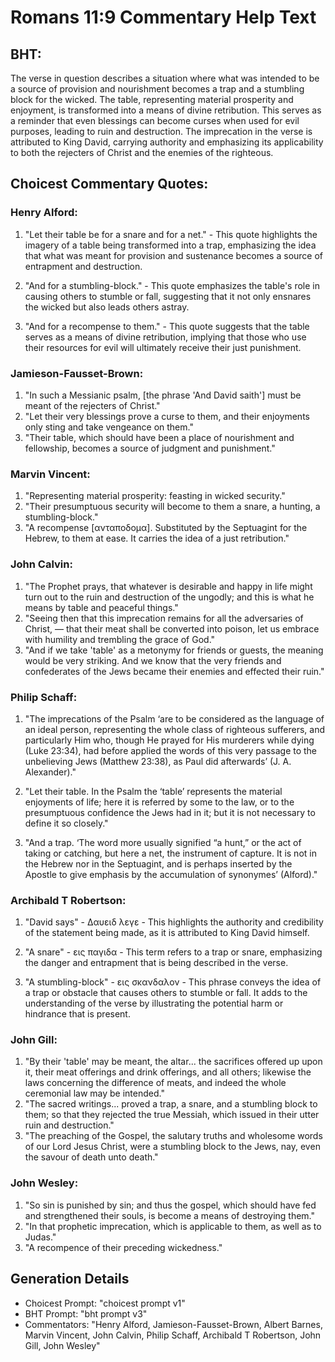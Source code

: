 # Romans 11:9 Commentary Help Text

## BHT:
The verse in question describes a situation where what was intended to be a source of provision and nourishment becomes a trap and a stumbling block for the wicked. The table, representing material prosperity and enjoyment, is transformed into a means of divine retribution. This serves as a reminder that even blessings can become curses when used for evil purposes, leading to ruin and destruction. The imprecation in the verse is attributed to King David, carrying authority and emphasizing its applicability to both the rejecters of Christ and the enemies of the righteous.

## Choicest Commentary Quotes:
### Henry Alford:
1. "Let their table be for a snare and for a net." - This quote highlights the imagery of a table being transformed into a trap, emphasizing the idea that what was meant for provision and sustenance becomes a source of entrapment and destruction.

2. "And for a stumbling-block." - This quote emphasizes the table's role in causing others to stumble or fall, suggesting that it not only ensnares the wicked but also leads others astray.

3. "And for a recompense to them." - This quote suggests that the table serves as a means of divine retribution, implying that those who use their resources for evil will ultimately receive their just punishment.

### Jamieson-Fausset-Brown:
1. "In such a Messianic psalm, [the phrase 'And David saith'] must be meant of the rejecters of Christ."
2. "Let their very blessings prove a curse to them, and their enjoyments only sting and take vengeance on them."
3. "Their table, which should have been a place of nourishment and fellowship, becomes a source of judgment and punishment."

### Marvin Vincent:
1. "Representing material prosperity: feasting in wicked security." 
2. "Their presumptuous security will become to them a snare, a hunting, a stumbling-block." 
3. "A recompense [ανταποδομα]. Substituted by the Septuagint for the Hebrew, to them at ease. It carries the idea of a just retribution."

### John Calvin:
1. "The Prophet prays, that whatever is desirable and happy in life might turn out to the ruin and destruction of the ungodly; and this is what he means by table and peaceful things."
2. "Seeing then that this imprecation remains for all the adversaries of Christ, — that their meat shall be converted into poison, let us embrace with humility and trembling the grace of God."
3. "And if we take 'table' as a metonymy for friends or guests, the meaning would be very striking. And we know that the very friends and confederates of the Jews became their enemies and effected their ruin."

### Philip Schaff:
1. "The imprecations of the Psalm ‘are to be considered as the language of an ideal person, representing the whole class of righteous sufferers, and particularly Him who, though He prayed for His murderers while dying (Luke 23:34), had before applied the words of this very passage to the unbelieving Jews (Matthew 23:38), as Paul did afterwards’ (J. A. Alexander)."

2. "Let their table. In the Psalm the ‘table’ represents the material enjoyments of life; here it is referred by some to the law, or to the presumptuous confidence the Jews had in it; but it is not necessary to define it so closely."

3. "And a trap. ‘The word more usually signified “a hunt,” or the act of taking or catching, but here a net, the instrument of capture. It is not in the Hebrew nor in the Septuagint, and is perhaps inserted by the Apostle to give emphasis by the accumulation of synonymes’ (Alford)."

### Archibald T Robertson:
1. "David says" - Δαυειδ λεγε - This highlights the authority and credibility of the statement being made, as it is attributed to King David himself.

2. "A snare" - εις παγιδα - This term refers to a trap or snare, emphasizing the danger and entrapment that is being described in the verse.

3. "A stumbling-block" - εις σκανδαλον - This phrase conveys the idea of a trap or obstacle that causes others to stumble or fall. It adds to the understanding of the verse by illustrating the potential harm or hindrance that is present.

### John Gill:
1. "By their 'table' may be meant, the altar... the sacrifices offered up upon it, their meat offerings and drink offerings, and all others; likewise the laws concerning the difference of meats, and indeed the whole ceremonial law may be intended."
2. "The sacred writings... proved a trap, a snare, and a stumbling block to them; so that they rejected the true Messiah, which issued in their utter ruin and destruction."
3. "The preaching of the Gospel, the salutary truths and wholesome words of our Lord Jesus Christ, were a stumbling block to the Jews, nay, even the savour of death unto death."

### John Wesley:
1. "So sin is punished by sin; and thus the gospel, which should have fed and strengthened their souls, is become a means of destroying them."
2. "In that prophetic imprecation, which is applicable to them, as well as to Judas."
3. "A recompence of their preceding wickedness."


## Generation Details
- Choicest Prompt: "choicest prompt v1"
- BHT Prompt: "bht prompt v3"
- Commentators: "Henry Alford, Jamieson-Fausset-Brown, Albert Barnes, Marvin Vincent, John Calvin, Philip Schaff, Archibald T Robertson, John Gill, John Wesley"
